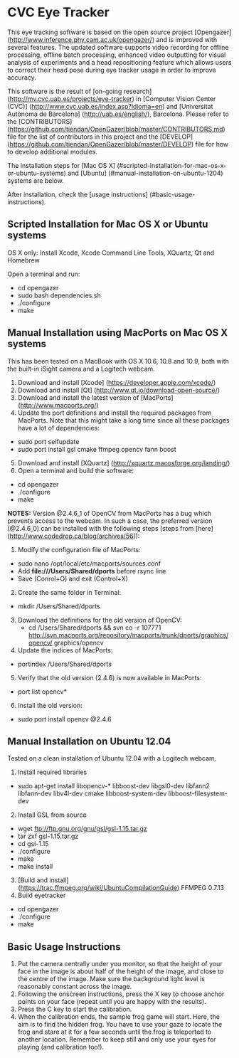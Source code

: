 CVC Eye Tracker
===========================
This eye tracking software is based on the open source project [Opengazer] (http://www.inference.phy.cam.ac.uk/opengazer/)
and is improved with several features. The updated software supports video recording
for offline processing, offline batch processing, enhanced video outputting for visual
analysis of experiments and a head repositioning feature which allows users to correct
their head pose during eye tracker usage in order to improve accuracy.

This software is the result of [on-going research] (http://mv.cvc.uab.es/projects/eye-tracker) in [Computer Vision Center (CVC)] (http://www.cvc.uab.es/index.asp?idioma=en) and 
[Universitat Autònoma de Barcelona] (http://uab.es/english/), Barcelona. Please refer to the [CONTRIBUTORS] (https://github.com/tiendan/OpenGazer/blob/master/CONTRIBUTORS.md) file for the list of contributors in this project and the [DEVELOP] (https://github.com/tiendan/OpenGazer/blob/master/DEVELOP) file for how to develop additional modules.

The installation steps for [Mac OS X] (#scripted-installation-for-mac-os-x-or-ubuntu-systems) and [Ubuntu] (#manual-installation-on-ubuntu-1204) systems are below.

After installation, check the [usage instructions] (#basic-usage-instructions).

Scripted Installation for Mac OS X or Ubuntu systems
-----

OS X only: Install Xcode, Xcode Command Line Tools, XQuartz, Qt and Homebrew

Open a terminal and run:
  - cd opengazer
  - sudo bash dependencies.sh
  - ./configure
  - make


Manual Installation using MacPorts on Mac OS X systems
-----------------------------------------------
This has been tested on a MacBook with OS X 10.6, 10.8 and 10.9, both with the built-in 
iSight camera and a Logitech webcam.

1. Download and install [Xcode] (https://developer.apple.com/xcode/)
2. Download and install [Qt] (http://www.qt.io/download-open-source/)
3. Download and install the latest version of [MacPorts] (http://www.macports.org/)
4. Update the port definitions and install the required packages from MacPorts. Note that this
might take a long time since all these packages have a lot of dependencies:
  - sudo port selfupdate
  - sudo port install gsl cmake ffmpeg opencv fann boost
5. Download and install [XQuartz] (http://xquartz.macosforge.org/landing/)
6. Open a terminal and build the software:
  - cd opengazer
  - ./configure
  - make

**NOTES:** Version @2.4.6_1 of OpenCV from MacPorts has a bug which prevents access to the webcam. In such a
case, the preferred version (@2.4.6_0) can be installed with the following steps (steps from [here] (http://www.codedrop.ca/blog/archives/56)):

1. Modify the configuration file of MacPorts:
  - sudo nano /opt/local/etc/macports/sources.conf
  - Add **file:///Users/Shared/dports** before rsync line
  - Save (Conrol+O) and exit (Control+X)
2. Create the same folder in Terminal:
  - mkdir /Users/Shared/dports
3. Download the definitions for the old version of OpenCV:
   - cd /Users/Shared/dports && svn co -r 107771 http://svn.macports.org/repository/macports/trunk/dports/graphics/opencv/ graphics/opencv
4. Update the indices of MacPorts:
  - portindex /Users/Shared/dports
5. Verify that the old version (2.4.6) is now available in MacPorts:
  - port list opencv*
6. Install the old version:
  - sudo port install opencv @2.4.6

Manual Installation on Ubuntu 12.04
-------------------------------
Tested on a clean installation of Ubuntu 12.04 with a Logitech webcam.

1. Install required libraries
  - sudo apt-get install libopencv-* libboost-dev libgsl0-dev libfann2 libfann-dev libv4l-dev cmake libboost-system-dev libboost-filesystem-dev
2. Install GSL from source
  - wget ftp://ftp.gnu.org/gnu/gsl/gsl-1.15.tar.gz
  - tar zxf gsl-1.15.tar.gz
  - cd gsl-1.15
  - ./configure
  - make
  - make install
3. [Build and install] (https://trac.ffmpeg.org/wiki/UbuntuCompilationGuide) FFMPEG 0.7.13
4. Build eyetracker
  - cd opengazer
  - ./configure
  - make

Basic Usage Instructions
------------
1. Put the camera centrally under you monitor, so that the height of your face in the image is about half of the height of the image, and close to the centre of the image.  Make sure the background light level is reasonably constant across the image.
2. Following the onscreen instructions, press the X key to choose anchor points on your face (repeat until you are happy with the results).
3. Press the C key to start the calibration.
4. When the calibration ends, the sample frog game will start. Here, the aim is to find the hidden frog. You have to use your gaze to locate the frog and stare at it for a few seconds until the frog is teleported to another location. Remember to keep still and only use your eyes for playing (and calibration too!).
